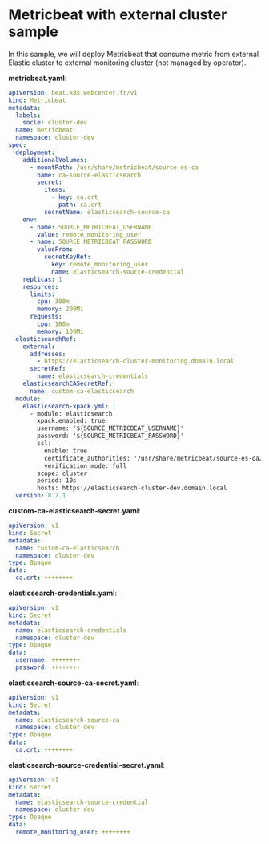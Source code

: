 # Metricbeat with external cluster sample

In this sample, we will deploy Metricbeat that consume metric from external Elastic cluster to external monitoring cluster (not managed by operator).

**metricbeat.yaml**:
```yaml
apiVersion: beat.k8s.webcenter.fr/v1
kind: Metricbeat
metadata:
  labels:
    socle: cluster-dev
  name: metricbeat
  namespace: cluster-dev
spec:
  deployment:
    additionalVolumes:
      - mountPath: /usr/share/metricbeat/source-es-ca
        name: ca-source-elasticsearch
        secret:
          items:
            - key: ca.crt
              path: ca.crt
          secretName: elasticsearch-source-ca
    env:
      - name: SOURCE_METRICBEAT_USERNAME
        value: remote_monitoring_user
      - name: SOURCE_METRICBEAT_PASSWORD
        valueFrom:
          secretKeyRef:
            key: remote_monitoring_user
            name: elasticsearch-source-credential
    replicas: 1
    resources:
      limits:
        cpu: 300m
        memory: 200Mi
      requests:
        cpu: 100m
        memory: 100Mi
  elasticsearchRef:
    external:
      addresses:
        - https://elasticsearch-cluster-monitoring.domain.local
      secretRef:
        name: elasticsearch-credentials
    elasticsearchCASecretRef:
      name: custom-ca-elasticsearch
  module:
    elasticsearch-xpack.yml: |
      - module: elasticsearch
        xpack.enabled: true
        username: '${SOURCE_METRICBEAT_USERNAME}'
        password: '${SOURCE_METRICBEAT_PASSWORD}'
        ssl:
          enable: true
          certificate_authorities: '/usr/share/metricbeat/source-es-ca/ca.crt'
          verification_mode: full
        scope: cluster
        period: 10s
        hosts: https://elasticsearch-cluster-dev.domain.local
  version: 8.7.1

```

**custom-ca-elasticsearch-secret.yaml**:
```yaml
apiVersion: v1
kind: Secret
metadata:
  name: custom-ca-elasticsearch
  namespace: cluster-dev
type: Opaque
data:
  ca.crt: ++++++++
```

**elasticsearch-credentials.yaml**:
```yaml
apiVersion: v1
kind: Secret
metadata:
  name: elasticsearch-credentials
  namespace: cluster-dev
type: Opaque
data:
  username: ++++++++
  password: ++++++++
```

**elasticsearch-source-ca-secret.yaml**:
```yaml
apiVersion: v1
kind: Secret
metadata:
  name: elasticsearch-source-ca
  namespace: cluster-dev
type: Opaque
data:
  ca.crt: ++++++++
```

**elasticsearch-source-credential-secret.yaml**:
```yaml
apiVersion: v1
kind: Secret
metadata:
  name: elasticsearch-source-credential
  namespace: cluster-dev
type: Opaque
data:
  remote_monitoring_user: ++++++++
```